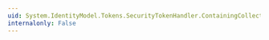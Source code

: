 ```yaml
---
uid: System.IdentityModel.Tokens.SecurityTokenHandler.ContainingCollection
internalonly: False
---
```

